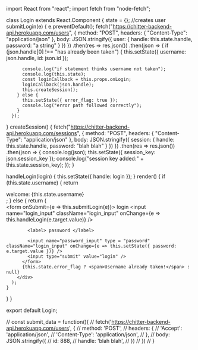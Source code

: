 import React from "react";
import fetch from "node-fetch";

class Login extends React.Component {
  state = {};
//creates user 
  submitLogin(e) {
    e.preventDefault();
    fetch("https://chitter-backend-api.herokuapp.com/users", {
      method: "POST",
      headers: {
        "Content-Type": "application/json"
      },
      body: JSON.stringify({
        user: {
          handle: this.state.handle,
          password: "a string"
        }
      })
    })
      .then(res => res.json())
      .then(json => {
        if (json.handle[0] !== "has already been taken") {
          this.setState({
            username: json.handle,
            id: json.id
          });
          
          console.log("if statement thinks username not taken");
          console.log(this.state);
          const loginCallback = this.props.onLogin;
          loginCallback(json.handle);
          this.createSession();
        } else {
          this.setState({ error_flag: true });
          console.log("error path followed correctly");
        }
      });
  }
  createSession() {
    fetch("https://chitter-backend-api.herokuapp.com/sessions", {
      method: "POST",
      headers: {
        "Content-Type": "application/json"
      },
      body: JSON.stringify({
        session: {
          handle: this.state.handle,
          password: "blah blah"
        }
      })
    })
      .then(res => res.json())
      .then(json => {
        console.log(json);
        this.setState({
          session_key: json.session_key
        });
        console.log("session key added:" + this.state.session_key);
      });
  }

  handleLogin(login) {
    this.setState({ handle: login });
  }
  render() {
    if (this.state.username) {
      return <div className="loginbox">welcome: {this.state.username}</div>;
    } else {
      return (
        <div className="loginbox">
          <form onSubmit={e => this.submitLogin(e)}>
            <label> login</label>
            <input name="login_input" className="login_input" onChange={e => this.handleLogin(e.target.value)} />

            <label> password </label>

            <input name="password_input" type = "password" className="login_input" onChange={e => this.setState({ password: e.target.value })} />
            <input type="submit" value="login" />
          </form>
          {this.state.error_flag ? <span>Username already taken!</span> : null}
        </div>
      );
    }
  }
}

export default Login;

// const submit_data = function(){
//     fetch('https://chitter-backend-api.herokuapp.com/users', {
//   method: 'POST',
//   headers: {
//     'Accept': 'application/json',
//     'Content-Type': 'application/json',
//   },
//   body: JSON.stringify({
//     id: 888,
//     handle: 'blah blah',
//   })
// })
// }
